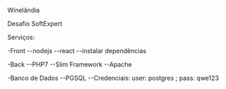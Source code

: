 Winelândia

Desafio SoftExpert

Serviços:

-Front
--nodejs
--react
--instalar dependências

-Back
--PHP7
--Slim Framework
--Apache

-Banco de Dados
--PGSQL
--Credenciais: user: postgres  ; pass: qwe123

